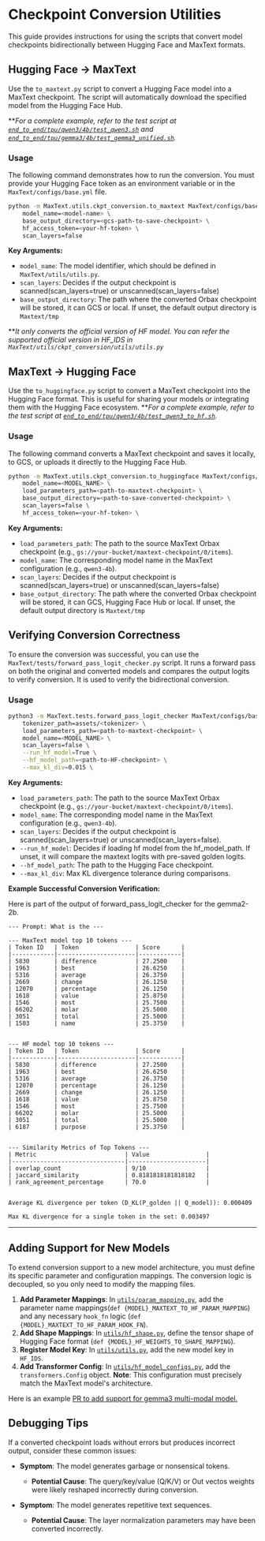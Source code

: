 # Checkpoint Conversion Utilities

This guide provides instructions for using the scripts that convert model checkpoints bidirectionally between Hugging Face and MaxText formats.


## Hugging Face → MaxText

Use the `to_maxtext.py` script to convert a Hugging Face model into a MaxText checkpoint. The script will automatically download the specified model from the Hugging Face Hub.

\*\**For a complete example, refer to the test script at [`end_to_end/tpu/qwen3/4b/test_qwen3.sh`](../../../end_to_end/tpu/qwen3/4b/test_qwen3.sh) and [`end_to_end/tpu/gemma3/4b/test_gemma3_unified.sh`](../../../end_to_end/tpu/gemma3/4b/test_gemma3_unified.sh).*

### Usage

The following command demonstrates how to run the conversion. You must provide your Hugging Face token as an environment variable or in the `MaxText/configs/base.yml` file.

```bash
python -m MaxText.utils.ckpt_conversion.to_maxtext MaxText/configs/base.yml \
    model_name=<model-name> \
    base_output_directory=<gcs-path-to-save-checkpoint> \
    hf_access_token=<your-hf-token> \
    scan_layers=false
```

**Key Arguments:**

  * `model_name`: The model identifier, which should be defined in `MaxText/utils/utils.py`.
  * `scan_layers`: Decides if the output checkpoint is scanned(scan_layers=true) or unscanned(scan_layers=false)
  * `base_output_directory`: The path where the converted Orbax checkpoint will be stored, it can GCS or local. If unset, the default output directory is `Maxtext/tmp`

\*\**It only converts the official version of HF model. You can refer the supported official version in HF_IDS in `MaxText/utils/ckpt_conversion/utils/utils.py`*

## MaxText → Hugging Face

Use the `to_huggingface.py` script to convert a MaxText checkpoint into the Hugging Face format. This is useful for sharing your models or integrating them with the Hugging Face ecosystem.
\*\**For a complete example, refer to the test script at [`end_to_end/tpu/qwen3/4b/test_qwen3_to_hf.sh`](../../../end_to_end/tpu/qwen3/4b/test_qwen3_to_hf.sh).*

### Usage

The following command converts a MaxText checkpoint and saves it locally, to GCS, or uploads it directly to the Hugging Face Hub.

```bash
python -m MaxText.utils.ckpt_conversion.to_huggingface MaxText/configs/base.yml \
    model_name=<MODEL_NAME> \
    load_parameters_path=<path-to-maxtext-checkpoint> \
    base_output_directory=<path-to-save-converted-checkpoint> \
    scan_layers=false \
    hf_access_token=<your-hf-token> \
```

**Key Arguments:**

  * `load_parameters_path`: The path to the source MaxText Orbax checkpoint (e.g., `gs://your-bucket/maxtext-checkpoint/0/items`).
  * `model_name`: The corresponding model name in the MaxText configuration (e.g., `qwen3-4b`).
  * `scan_layers`: Decides if the output checkpoint is scanned(scan_layers=true) or unscanned(scan_layers=false)
  * `base_output_directory`: The path where the converted Orbax checkpoint will be stored, it can GCS, Hugging Face Hub or local. If unset, the default output directory is `Maxtext/tmp`


## Verifying Conversion Correctness

To ensure the conversion was successful, you can use the `MaxText/tests/forward_pass_logit_checker.py` script. It runs a forward pass on both the original and converted models and compares the output logits to verify conversion. It is used to verify the bidirectional conversion. 

### Usage

```bash
python3 -m MaxText.tests.forward_pass_logit_checker MaxText/configs/base.yml \
    tokenizer_path=assets/<tokenizer> \
    load_parameters_path=<path-to-maxtext-checkpoint> \
    model_name=<MODEL_NAME> \
    scan_layers=false \
    --run_hf_model=True \
    --hf_model_path=<path-to-HF-checkpoint> \
    --max_kl_div=0.015 \
```

**Key Arguments:**

  * `load_parameters_path`: The path to the source MaxText Orbax checkpoint (e.g., `gs://your-bucket/maxtext-checkpoint/0/items`).
  * `model_name`: The corresponding model name in the MaxText configuration (e.g., `qwen3-4b`).
  * `scan_layers`: Decides if the output checkpoint is scanned(scan_layers=true) or unscanned(scan_layers=false).
  * `--run_hf_model`: Decides if loading hf model from the hf_model_path. If unset, it will compare the maxtext logits with pre-saved golden logits. 
  * `--hf_model_path`: The path to the Hugging Face checkpoint.
  * `--max_kl_div`: Max KL divergence tolerance during comparisons.

**Example Successful Conversion Verification:**

Here is part of the output of forward_pass_logit_checker for the gemma2-2b.

```
--- Prompt: What is the ---

--- MaxText model top 10 tokens ---
| Token ID   | Token                | Score      |
|------------|----------------------|------------|
| 5830       | difference           | 27.2500    |
| 1963       | best                 | 26.6250    |
| 5316       | average              | 26.3750    |
| 2669       | change               | 26.1250    |
| 12070      | percentage           | 26.1250    |
| 1618       | value                | 25.8750    |
| 1546       | most                 | 25.7500    |
| 66202      | molar                | 25.5000    |
| 3051       | total                | 25.5000    |
| 1503       | name                 | 25.3750    |


--- HF model top 10 tokens ---
| Token ID   | Token                | Score      |
|------------|----------------------|------------|
| 5830       | difference           | 27.2500    |
| 1963       | best                 | 26.6250    |
| 5316       | average              | 26.3750    |
| 12070      | percentage           | 26.1250    |
| 2669       | change               | 26.1250    |
| 1618       | value                | 25.8750    |
| 1546       | most                 | 25.7500    |
| 66202      | molar                | 25.5000    |
| 3051       | total                | 25.5000    |
| 6187       | purpose              | 25.3750    |


--- Similarity Metrics of Top Tokens ---
| Metric                         | Value                |
|--------------------------------|----------------------|
| overlap_count                  | 9/10                 |
| jaccard_similarity             | 0.8181818181818182   |
| rank_agreement_percentage      | 70.0                 |


Average KL divergence per token (D_KL(P_golden || Q_model)): 0.000409

Max KL divergence for a single token in the set: 0.003497
```
-----

## Adding Support for New Models
To extend conversion support to a new model architecture, you must define its specific parameter and configuration mappings. The conversion logic is decoupled, so you only need to modify the mapping files.

1.  **Add Parameter Mappings**: In [`utils/param_mapping.py`](./utils/param_mapping.py), add the parameter name mappings(`def {MODEL}_MAXTEXT_TO_HF_PARAM_MAPPING`) and any necessary `hook_fn` logic (`def {MODEL}_MAXTEXT_TO_HF_PARAM_HOOK_FN`).
2.  **Add Shape Mappings**: In [`utils/hf_shape.py`](./utils/hf_shape.py), define the tensor shape of Hugging Face format (`def {MODEL}_HF_WEIGHTS_TO_SHAPE_MAPPING`).
3.  **Register Model Key**: In [`utils/utils.py`](./utils/utils.py), add the new model key in `HF_IDS`.
4.  **Add Transformer Config**: In [`utils/hf_model_configs.py`](./utils/hf_model_configs.py), add the `transformers.Config` object. **Note**: This configuration must precisely match the MaxText model's architecture.

Here is an example [PR to add support for gemma3 multi-modal model.](https://github.com/AI-Hypercomputer/maxtext/pull/1983)

## Debugging Tips

If a converted checkpoint loads without errors but produces incorrect output, consider these common issues:

  * **Symptom**: The model generates garbage or nonsensical tokens.

      * **Potential Cause**: The query/key/value (Q/K/V) or Out vectos weights were likely reshaped incorrectly during conversion.

  * **Symptom**: The model generates repetitive text sequences.

      * **Potential Cause**: The layer normalization parameters may have been converted incorrectly.